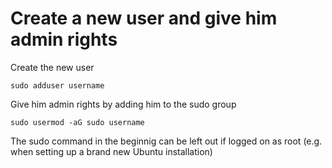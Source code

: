# Create a new user and give him admin rights

Create the new user

    sudo adduser username
  
Give him admin rights by adding him to the sudo group
  
    sudo usermod -aG sudo username

The sudo command in the beginnig can be left out if logged on as root (e.g. when setting up a brand new Ubuntu installation)
